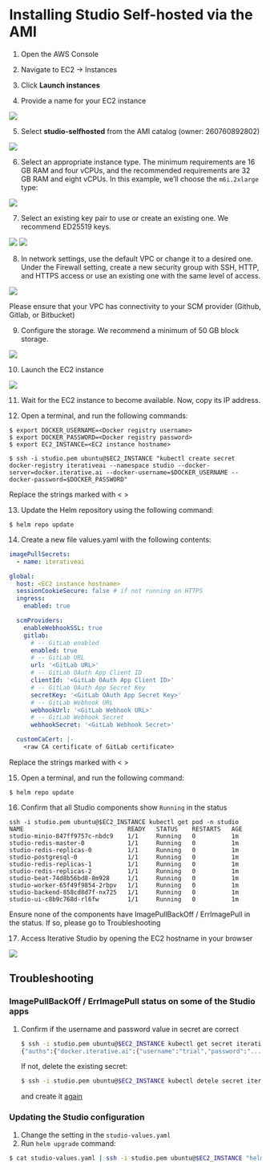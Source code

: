 # Installing Studio Self-hosted via the AMI

1. Open the AWS Console

2. Navigate to EC2 -> Instances

3. Click **Launch instances**

4. Provide a name for your EC2 instance

![](/img/studio-selfhosted-ami-1.png)

5. Select **studio-selfhosted** from the AMI catalog (owner: 260760892802)

![](/img/studio-selfhosted-ami-2.png)

6. Select an appropriate instance type. The minimum requirements are 16 GB RAM
   and four vCPUs, and the recommended requirements are 32 GB RAM and eight
   vCPUs. In this example, we’ll choose the `m6i.2xlarge` type:

![](/img/studio-selfhosted-ami-3.png)

7. Select an existing key pair to use or create an existing one. We recommend
   ED25519 keys.

![](/img/studio-selfhosted-ami-4.png) ![](/img/studio-selfhosted-ami-5.png)

8. In network settings, use the default VPC or change it to a desired one. Under
   the Firewall setting, create a new security group with SSH, HTTP, and HTTPS
   access or use an existing one with the same level of access.

![](/img/studio-selfhosted-ami-6.png)

<admon type="warn">

Please ensure that your VPC has connectivity to your SCM provider (Github,
Gitlab, or Bitbucket)

</admon>

9. Configure the storage. We recommend a minimum of 50 GB block storage.

![](/img/studio-selfhosted-ami-7.png)

10. Launch the EC2 instance

![](/img/studio-selfhosted-ami-8.png)

11. Wait for the EC2 instance to become available. Now, copy its IP address.

12. Open a terminal, and run the following commands:

```shell
$ export DOCKER_USERNAME=<Docker registry username>
$ export DOCKER_PASSWORD=<Docker registry password>
$ export EC2_INSTANCE=<EC2 instance hostname>

$ ssh -i studio.pem ubuntu@$EC2_INSTANCE "kubectl create secret docker-registry iterativeai --namespace studio --docker-server=docker.iterative.ai --docker-username=$DOCKER_USERNAME --docker-password=$DOCKER_PASSWORD"
```

<admon type="info">

Replace the strings marked with < >

</admon>

13. Update the Helm repository using the following command:

```shell
$ helm repo update
```

14. Create a new file values.yaml with the following contents:

```yaml
imagePullSecrets:
  - name: iterativeai

global:
  host: <EC2 instance hostname>
  sessionCookieSecure: false # if not running on HTTPS
  ingress:
    enabled: true

  scmProviders:
    enableWebhookSSL: true
    gitlab:
      # -- GitLab enabled
      enabled: true
      # -- GitLab URL
      url: '<GitLab URL>'
      # -- GitLab OAuth App Client ID
      clientId: '<GitLab OAuth App Client ID>'
      # -- GitLab OAuth App Secret Key
      secretKey: '<GitLab OAuth App Secret Key>'
      # -- GitLab Webhook URL
      webhookUrl: '<GitLab Webhook URL>'
      # -- GitLab Webhook Secret
      webhookSecret: '<GitLab Webhook Secret>'

  customCaCert: |-
    <raw CA certificate of GitLab certificate>
```

<admon type="info">

Replace the strings marked with < >

</admon>

15. Open a terminal, and run the following command:

```shell
$ helm repo update
```

16. Confirm that all Studio components show `Running` in the status

```shell
ssh -i studio.pem ubuntu@$EC2_INSTANCE kubectl get pod -n studio
NAME                             READY   STATUS    RESTARTS   AGE
studio-minio-847ff9757c-nbdc9    1/1     Running   0          1m
studio-redis-master-0            1/1     Running   0          1m
studio-redis-replicas-0          1/1     Running   0          1m
studio-postgresql-0              1/1     Running   0          1m
studio-redis-replicas-1          1/1     Running   0          1m
studio-redis-replicas-2          1/1     Running   0          1m
studio-beat-74d8b56bd8-8m928     1/1     Running   0          1m
studio-worker-65f49f9854-2rbpv   1/1     Running   0          1m
studio-backend-858cd8d7f-nx725   1/1     Running   0          1m
studio-ui-c8b9c768d-rl6fw        1/1     Running   0          1m
```

<admon type="warn">

Ensure none of the components have ImagePullBackOff / ErrImagePull in the
status. If so, please go to Troubleshooting

</admon>

17. Access Iterative Studio by opening the EC2 hostname in your browser

![](/img/studio-selfhosted-ami-9.png)

## Troubleshooting

### ImagePullBackOff / ErrImagePull status on some of the Studio apps

1. Confirm if the username and password value in secret are correct

   ```bash
   $ ssh -i studio.pem ubuntu@$EC2_INSTANCE kubectl get secret iterativeai -n studio --output="jsonpath={.data.\.dockerconfigjson}" | base64 --decode
   {"auths":{"docker.iterative.ai":{"username":"trial","password":"...","auth":"..."}}}
   ```

   If not, delete the existing secret:

   ```bash
   $ ssh -i studio.pem ubuntu@$EC2_INSTANCE kubectl detele secret iterativeai -n studio
   ```

   and create it
   [again](https://www.notion.so/Installing-Studio-Selfhosted-AMI-a89d13e363094e2595ca22fb70edc04a)

### Updating the Studio configuration

1. Change the setting in the `studio-values.yaml`
2. Run `helm upgrade` command:

```bash
$ cat studio-values.yaml | ssh -i studio.pem ubuntu@$EC2_INSTANCE "helm upgrade --wait studio iterative/studio --namespace studio -f -"
```
